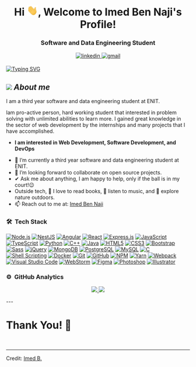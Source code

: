 <h1 align="center">Hi <img src="https://raw.githubusercontent.com/ABSphreak/ABSphreak/master/gifs/Hi.gif" width="30px">, Welcome to Imed Ben Naji's Profile! </h1>
<h3 align="center">Software and Data Engineering Student </h3>
<p align="center">
<a href="https://linkedin.com/in/imed-ben-naji-60924519a" target="_blank">
<img src=https://img.shields.io/badge/linkedin-%2300acee.svg?color=405DE6&style=for-the-badge&logo=linkedin&logoColor=white alt=linkedin style="margin-bottom: 5px;" />
</a>
<a href="mailto: imedbennaji4@gmail.com" target="_blank">
<img src=https://img.shields.io/badge/gmail-%2300acee.svg?color=white&style=for-the-badge&logo=gmail alt=gmail style="margin-bottom: 5px;" />
</a>
  
  [![Typing SVG](https://readme-typing-svg.herokuapp.com?font=Architects+Daughter&color=7AF79A&size=30&lines=Hey!+It's+Imed!;I'm+a+Software+and+Data+Engineering+Student...;And+I'm+from+Tunisia)]()

  
  ## <img src="https://media.giphy.com/media/ObNTw8Uzwy6KQ/giphy.gif" width="30px">&nbsp;***About me***

I am a third year software and data engineering student at ENIT.

Iam pro-active person, hard working student that interested in problem solving with unlimited abilities to learn more.
I gained great knowledge in the sector of web development by the internships and many projects that I have accomplished.

* **I am interested in Web Development, Software Development, and DevOps**
- 🌱 I’m currently a third year software and data engineering student at ENIT.
- 👯 I’m looking forward to collaborate on open source projects.
- ✔ Ask me about anything, I am happy to help, only if the ball is in my court!😉<br>
- Outside tech, 📖 I love to read books, 🎵 listen to music, and 🌴 explore nature outdoors.
- 📫 Reach out to me at: <a href="imedbennaji4@gmail.com">Imed Ben Naji</a>
  
### 🛠 &nbsp;Tech Stack
[![Node.js](https://img.shields.io/badge/-Node.js-339933?logo=node.js&logoColor=white)](https://nodejs.org/)
[![NestJS](https://img.shields.io/badge/-NestJS-E0234E?logo=nestjs&logoColor=white)](https://nestjs.com/)
[![Angular](https://img.shields.io/badge/-Angular-DD0031?logo=angular&logoColor=white)](https://angular.io/)
[![React](https://img.shields.io/badge/-React-61DAFB?logo=react&logoColor=white)](https://reactjs.org/)
[![Express.js](https://img.shields.io/badge/-Express.js-000000?logo=express&logoColor=white)](https://expressjs.com/)
[![JavaScript](https://img.shields.io/badge/-JavaScript-F7DF1E?logo=javascript&logoColor=black)](https://developer.mozilla.org/en-US/docs/Web/JavaScript)
[![TypeScript](https://img.shields.io/badge/-TypeScript-3178C6?logo=typescript&logoColor=white)](https://www.typescriptlang.org/)
[![Python](https://img.shields.io/badge/-Python-3776AB?logo=python&logoColor=white)](https://www.python.org/)
[![C++](https://img.shields.io/badge/-C++-00599C?logo=c%2B%2B&logoColor=white)](https://en.wikipedia.org/wiki/C%2B%2B)
[![Java](https://img.shields.io/badge/-Java-007396?logo=java&logoColor=white)](https://www.java.com/)
[![HTML5](https://img.shields.io/badge/-HTML5-E34F26?logo=html5&logoColor=white)](https://developer.mozilla.org/en-US/docs/Web/Guide/HTML/HTML5)
[![CSS3](https://img.shields.io/badge/-CSS3-1572B6?logo=css3&logoColor=white)](https://developer.mozilla.org/en-US/docs/Web/CSS)
[![Bootstrap](https://img.shields.io/badge/-Bootstrap-7952B3?logo=bootstrap&logoColor=white)](https://getbootstrap.com/)
[![Sass](https://img.shields.io/badge/-Sass-CC6699?logo=sass&logoColor=white)](https://sass-lang.com/)
[![jQuery](https://img.shields.io/badge/-jQuery-0769AD?logo=jquery&logoColor=white)](https://jquery.com/)
[![MongoDB](https://img.shields.io/badge/-MongoDB-47A248?logo=mongodb&logoColor=white)](https://www.mongodb.com/)
[![PostgreSQL](https://img.shields.io/badge/-PostgreSQL-336791?logo=postgresql&logoColor=white)](https://www.postgresql.org/)
[![MySQL](https://img.shields.io/badge/-MySQL-4479A1?logo=mysql&logoColor=white)](https://www.mysql.com/)
[![C](https://img.shields.io/badge/-C-A8B9CC?logo=c&logoColor=white)](https://en.wikipedia.org/wiki/C_(programming_language))
[![Shell Scripting](https://img.shields.io/badge/-Shell_Scripting-4EAA25?logo=gnu-bash&logoColor=white)](https://en.wikipedia.org/wiki/Shell_script)
[![Docker](https://img.shields.io/badge/-Docker-2496ED?logo=docker&logoColor=white)](https://www.docker.com/)
[![Git](https://img.shields.io/badge/-Git-F05032?logo=git&logoColor=white)](https://git-scm.com/)
[![GitHub](https://img.shields.io/badge/-GitHub-181717?logo=github&logoColor=white)](https://github.com/)
[![NPM](https://img.shields.io/badge/-NPM-CB3837?logo=npm&logoColor=white)](https://www.npmjs.com/)
[![Yarn](https://img.shields.io/badge/-Yarn-2C8EBB?logo=yarn&logoColor=white)](https://yarnpkg.com/)
[![Webpack](https://img.shields.io/badge/-Webpack-8DD6F9?logo=webpack&logoColor=white)](https://webpack.js.org/)
[![Visual Studio Code](https://img.shields.io/badge/-Visual%20Studio%20Code-007ACC?logo=visual-studio-code&logoColor=white)](https://code.visualstudio.com/)
[![WebStorm](https://img.shields.io/badge/-WebStorm-000000?logo=webstorm&logoColor=white)](https://www.jetbrains.com/webstorm/)
[![Figma](https://img.shields.io/badge/-Figma-F24E1E?logo=figma&logoColor=white)](https://www.figma.com/)
[![Photoshop](https://img.shields.io/badge/-Photoshop-31A8FF?logo=adobe-photoshop&logoColor=white)](https://www.adobe.com/products/photoshop.html)
[![Illustrator](https://img.shields.io/badge/-Illustrator-FF9A00?logo=adobe-illustrator&logoColor=white)](https://www.adobe.com/products/illustrator.html)

### ⚙️ &nbsp;GitHub Analytics

<p align="center">
<a href="https://github.com/AVS1508">
  <img height="180em" src="https://github-readme-stats-eight-theta.vercel.app/api?username=BenNajiImed&show_icons=true&theme=algolia&include_all_commits=true&count_private=true"/>
  <img height="180em" src="https://github-readme-stats-eight-theta.vercel.app/api/top-langs/?username=BenNajiImed&layout=compact&langs_count=8&theme=algolia"/>
</a>
</p>
---

<h1>Thank You! 🤵 </h1>
<Br>

------
  
Credit: [Imed B.](https://github.com/BenNajiImed)
